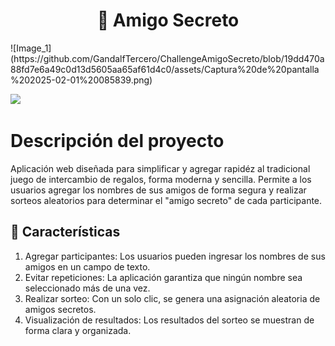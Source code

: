 <h1 align="center"> 🎁 Amigo Secreto </h1>
![Image_1](https://github.com/GandalfTercero/ChallengeAmigoSecreto/blob/19dd470a88fd7e6a49c0d13d5605aa65af61d4c0/assets/Captura%20de%20pantalla%202025-02-01%20085839.png)

<p align="left">
   <img src="https://img.shields.io/badge/STATUS-%20Concluído-green">
   </p>

# Descripción del proyecto
Aplicación web diseñada para simplificar y agregar rapidéz al tradicional juego de intercambio de regalos, forma moderna y sencilla. Permite a los usuarios agregar los nombres de sus amigos de forma segura y realizar sorteos aleatorios para determinar el "amigo secreto" de cada participante.

## 📌 Características
1. Agregar participantes: Los usuarios pueden ingresar los nombres de sus amigos en un campo de texto.
2. Evitar repeticiones: La aplicación garantiza que ningún nombre sea seleccionado más de una vez.
3. Realizar sorteo: Con un solo clic, se genera una asignación aleatoria de amigos secretos.
4. Visualización de resultados: Los resultados del sorteo se muestran de forma clara y organizada.


